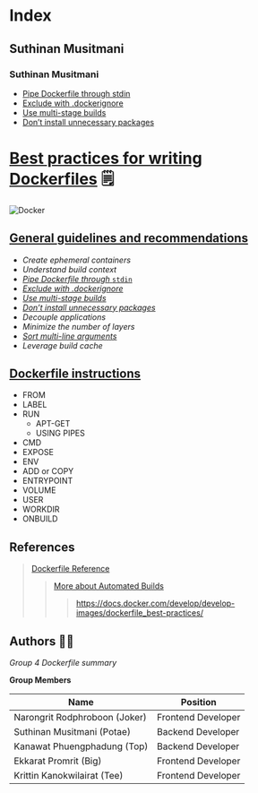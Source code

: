 # Index
## Suthinan Musitmani

### Suthinan Musitmani
* [Pipe Dockerfile through stdin](src/pipe-dockerfile-through-stdin.md)
* [Exclude with .dockerignore](src/exclude-with-dockerignore.md)
* [Use multi-stage builds](src/use-multi-stage-builds.md)
* [Don’t install unnecessary packages](src/dont-install-unnecessary-packages.md)


# [Best practices for writing Dockerfiles](https://docs.docker.com/develop/develop-images/dockerfile_best-practices/) :spiral_notepad:

![Docker](https://miro.medium.com/max/405/1*UdM3Isk3gfnEOX7r6lWI8A.png)

## [General guidelines and recommendations](https://docs.docker.com/develop/develop-images/dockerfile_best-practices/)
  - *Create ephemeral containers*
  - *Understand build context*
  - [*Pipe Dockerfile through* `stdin`](https://github.com/joker10130-dev/df-g4/blob/master/src/pipe-dockerfile-through-stdin.md)
  - [*Exclude with .dockerignore*](https://github.com/joker10130-dev/df-g4/blob/master/src/exclude-with-dockerignore.md)
  - [*Use multi-stage builds*](https://github.com/joker10130-dev/df-g4/blob/master/src/use-multi-stage-builds.md)
  - [*Don’t install unnecessary packages*](https://github.com/joker10130-dev/df-g4/blob/master/src/dont-install-unnecessary-packages.md)
  - *Decouple applications*
  - *Minimize the number of layers*
  - [*Sort multi-line arguments*](https://github.com/krittin1/df-g4/blob/master/sort-multiline-arguments/sort-multiline-arguments.md)
  - *Leverage build cache*
  
  
  ## [Dockerfile instructions](#)
  - FROM
  - LABEL
  - RUN
    - APT-GET
    - USING PIPES
  - CMD
  - EXPOSE
  - ENV
  - ADD or COPY
  - ENTRYPOINT
  - VOLUME
  - USER
  - WORKDIR
  - ONBUILD
    
  







## References


> [Dockerfile Reference](https://docs.docker.com/engine/reference/builder/)
>> [More about Automated Builds](https://docs.docker.com/docker-hub/builds/)
> > > https://docs.docker.com/develop/develop-images/dockerfile_best-practices/









   
 


## Authors :man_technologist:

*Group 4 Dockerfile summary*

**Group Members**

| Name | Position |
| ------ | ----------- |
| Narongrit Rodphroboon (Joker)    | Frontend Developer |
| Suthinan Musitmani (Potae) | Backend Developer |
| Kanawat Phuengphadung (Top)    | Backend Developer |
| Ekkarat Promrit (Big)    | Frontend Developer |
| Krittin Kanokwilairat (Tee)    | Frontend Developer |
